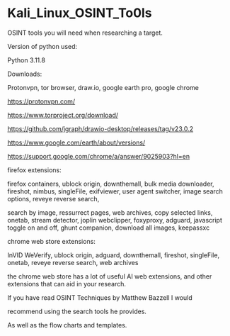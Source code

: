 # Kali_Linux_OSINT_To0ls

OSINT tools you will need when researching a target. 

Version of python used:

Python 3.11.8

Downloads:

Protonvpn, tor browser, draw.io, google earth pro, google chrome

https://protonvpn.com/

https://www.torproject.org/download/

https://github.com/jgraph/drawio-desktop/releases/tag/v23.0.2

https://www.google.com/earth/about/versions/

https://support.google.com/chrome/a/answer/9025903?hl=en

firefox extensions:

firefox containers, ublock origin, downthemall, bulk media downloader, fireshot, nimbus, singleFile, exifviewer, user agent switcher, image search options, reveye reverse search,

search by image, ressurrect pages, web archives, copy selected links, onetab, stream detector, joplin webclipper, foxyproxy, adguard, javascript toggle on and off, ghunt companion, download all images, keepassxc

chrome web store extensions:

InVID WeVerify, ublock origin, adguard, downthemall, fireshot,  singleFile, onetab, reveye reverse search, web archives

the chrome web store has a lot of useful AI web extensions, and other extensions that can aid in your research.


If you have read OSINT Techniques by Matthew Bazzell I would 

recommend using the search tools he provides.

As well as the flow charts and templates.
